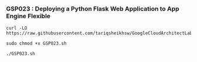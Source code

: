 ### GSP023 :  Deploying a Python Flask Web Application to App Engine Flexible 

```
curl -LO https://raw.githubusercontent.com/tariqsheikhsw/GoogleCloudArchitectLabs/main/Solutions/GSP023.sh

sudo chmod +x GSP023.sh

./GSP023.sh
```
